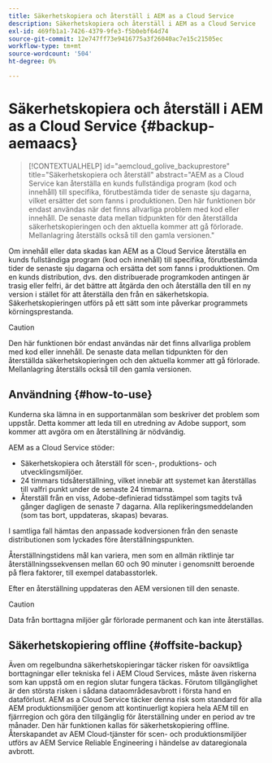 ```yaml
---
title: Säkerhetskopiera och återställ i AEM as a Cloud Service
description: Säkerhetskopiera och återställ i AEM as a Cloud Service
exl-id: 469fb1a1-7426-4379-9fe3-f5b0ebf64d74
source-git-commit: 12e747ff73e9416775a3f26040ac7e15c21505ec
workflow-type: tm+mt
source-wordcount: '504'
ht-degree: 0%

---
```



# Säkerhetskopiera och återställ i AEM as a Cloud Service {#backup-aemaacs}

>[!CONTEXTUALHELP]
>id="aemcloud_golive_backuprestore"
>title="Säkerhetskopiera och återställ"
>abstract="AEM as a Cloud Service kan återställa en kunds fullständiga program (kod och innehåll) till specifika, förutbestämda tider de senaste sju dagarna, vilket ersätter det som fanns i produktionen. Den här funktionen bör endast användas när det finns allvarliga problem med kod eller innehåll. De senaste data mellan tidpunkten för den återställda säkerhetskopieringen och den aktuella kommer att gå förlorade. Mellanlagring återställs också till den gamla versionen."

Om innehåll eller data skadas kan AEM as a Cloud Service återställa en kunds fullständiga program (kod och innehåll) till specifika, förutbestämda tider de senaste sju dagarna och ersätta det som fanns i produktionen.
Om en kunds distribution, dvs. den distribuerade programkoden antingen är trasig eller felfri, är det bättre att åtgärda den och återställa den till en ny version i stället för att återställa den från en säkerhetskopia. Säkerhetskopieringen utförs på ett sätt som inte påverkar programmets körningsprestanda.

>[!CAUTION]
>
>Den här funktionen bör endast användas när det finns allvarliga problem med kod eller innehåll. De senaste data mellan tidpunkten för den återställda säkerhetskopieringen och den aktuella kommer att gå förlorade. Mellanlagring återställs också till den gamla versionen.

## Användning {#how-to-use}

Kunderna ska lämna in en supportanmälan som beskriver det problem som uppstår. Detta kommer att leda till en utredning av Adobe support, som kommer att avgöra om en återställning är nödvändig.

AEM as a Cloud Service stöder:

* Säkerhetskopiera och återställ för scen-, produktions- och utvecklingsmiljöer.
* 24 timmars tidsåterställning, vilket innebär att systemet kan återställas till valfri punkt under de senaste 24 timmarna.
* Återställ från en viss, Adobe-definierad tidsstämpel som tagits två gånger dagligen de senaste 7 dagarna.  Alla replikeringsmeddelanden (som tas bort, uppdateras, skapas) bevaras.

I samtliga fall hämtas den anpassade kodversionen från den senaste distributionen som lyckades före återställningspunkten.

Återställningstidens mål kan variera, men som en allmän riktlinje tar återställningssekvensen mellan 60 och 90 minuter i genomsnitt beroende på flera faktorer, till exempel databasstorlek.

Efter en återställning uppdateras den AEM versionen till den senaste.

>[!CAUTION]
>
>Data från borttagna miljöer går förlorade permanent och kan inte återställas.

## Säkerhetskopiering offline {#offsite-backup}

Även om regelbundna säkerhetskopieringar täcker risken för oavsiktliga borttagningar eller tekniska fel i AEM Cloud Services, måste även riskerna som kan uppstå om en region slutar fungera täckas. Förutom tillgänglighet är den största risken i sådana dataområdesavbrott i första hand en dataförlust.
AEM as a Cloud Service täcker denna risk som standard för alla AEM produktionsmiljöer genom att kontinuerligt kopiera hela AEM till en fjärrregion och göra den tillgänglig för återställning under en period av tre månader. Den här funktionen kallas för säkerhetskopiering offline.
Återskapandet av AEM Cloud-tjänster för scen- och produktionsmiljöer utförs av AEM Service Reliable Engineering i händelse av dataregionala avbrott.
